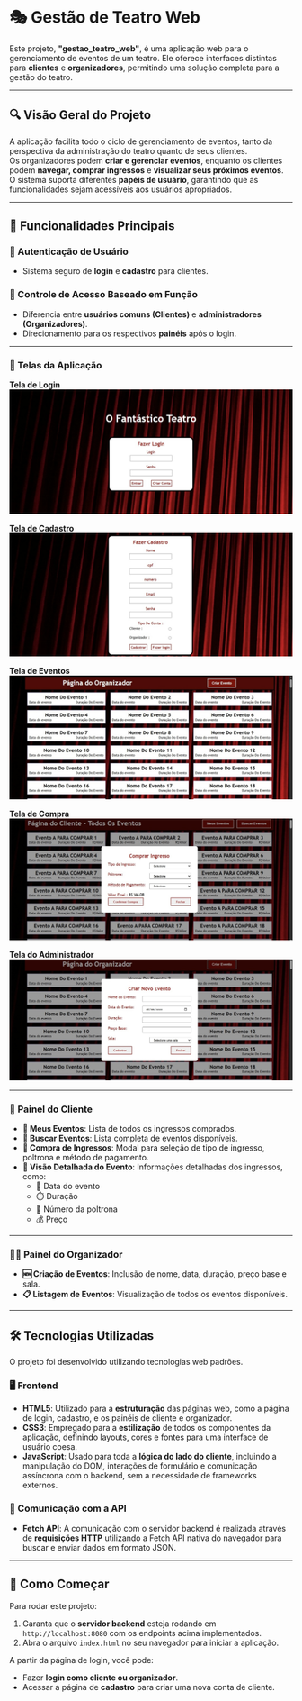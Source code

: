# 🎭 Gestão de Teatro Web

Este projeto, **"gestao_teatro_web"**, é uma aplicação web para o gerenciamento de eventos de um teatro. Ele oferece interfaces distintas para **clientes** e **organizadores**, permitindo uma solução completa para a gestão do teatro.

---

## 🔍 Visão Geral do Projeto

A aplicação facilita todo o ciclo de gerenciamento de eventos, tanto da perspectiva da administração do teatro quanto de seus clientes.  
Os organizadores podem **criar e gerenciar eventos**, enquanto os clientes podem **navegar, comprar ingressos** e **visualizar seus próximos eventos**.  
O sistema suporta diferentes **papéis de usuário**, garantindo que as funcionalidades sejam acessíveis aos usuários apropriados.

---

## 🚀 Funcionalidades Principais

### 🔐 Autenticação de Usuário
- Sistema seguro de **login** e **cadastro** para clientes.

### 🛂 Controle de Acesso Baseado em Função
- Diferencia entre **usuários comuns (Clientes)** e **administradores (Organizadores)**.
- Direcionamento para os respectivos **painéis** após o login.

---

### 🎨 Telas da Aplicação

**Tela de Login**
![Tela de Login](https://github.com/Codee-Hub/theater_management_web/blob/main/imgs/tela_de_login.jpg)

**Tela de Cadastro**
![Tela de Cadastro](https://github.com/Codee-Hub/theater_management_web/blob/main/imgs/tela_de_cadastro.jpg)

**Tela de Eventos**
![Tela de Eventos](https://github.com/Codee-Hub/theater_management_web/blob/main/imgs/pagina_de_teatros.jpg)

**Tela de Compra**
![Tela de Compra](https://github.com/Codee-Hub/theater_management_web/blob/main/imgs/pagina_de_compra.jpg)

**Tela do Administrador**
![Tela do Administrador](https://github.com/Codee-Hub/theater_management_web/blob/main/imgs/tela_do_administrador.jpg)

---


### 👤 Painel do Cliente

- **🎫 Meus Eventos**: Lista de todos os ingressos comprados.
- **🔎 Buscar Eventos**: Lista completa de eventos disponíveis.
- **🛒 Compra de Ingressos**: Modal para seleção de tipo de ingresso, poltrona e método de pagamento.
- **📄 Visão Detalhada do Evento**: Informações detalhadas dos ingressos, como:
  - 📅 Data do evento
  - ⏱️ Duração
  - 💺 Número da poltrona
  - 💰 Preço

---

### 🧑‍💼 Painel do Organizador

- **🆕 Criação de Eventos**: Inclusão de nome, data, duração, preço base e sala.
- **📋 Listagem de Eventos**: Visualização de todos os eventos disponíveis.

---

## 🛠️ Tecnologias Utilizadas

O projeto foi desenvolvido utilizando tecnologias web padrões.


### 🖥️ Frontend

- **HTML5**: Utilizado para a **estruturação** das páginas web, como a página de login, cadastro, e os painéis de cliente e organizador.
- **CSS3**: Empregado para a **estilização** de todos os componentes da aplicação, definindo layouts, cores e fontes para uma interface de usuário coesa.
- **JavaScript**: Usado para toda a **lógica do lado do cliente**, incluindo a manipulação do DOM, interações de formulário e comunicação assíncrona com o backend, sem a necessidade de frameworks externos.



### 🔗 Comunicação com a API

- **Fetch API**: A comunicação com o servidor backend é realizada através de **requisições HTTP** utilizando a Fetch API nativa do navegador para buscar e enviar dados em formato JSON.


---

## 🧭 Como Começar

Para rodar este projeto:

1. Garanta que o **servidor backend** esteja rodando em `http://localhost:8080` com os endpoints acima implementados.
2. Abra o arquivo `index.html` no seu navegador para iniciar a aplicação.

A partir da página de login, você pode:

- Fazer **login como cliente ou organizador**.
- Acessar a página de **cadastro** para criar uma nova conta de cliente.
